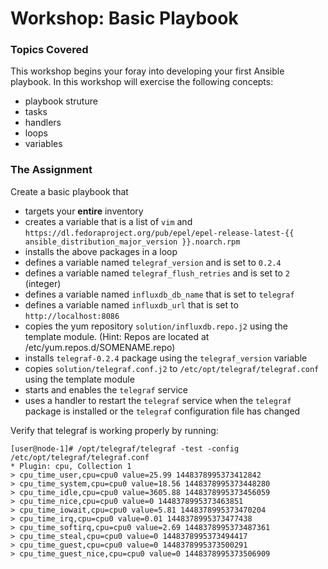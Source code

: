 # Workshop: Basic Playbook

### Topics Covered

This workshop begins your foray into developing your first Ansible playbook. In this workshop will exercise the following concepts:

* playbook struture
* tasks
* handlers
* loops
* variables

### The Assignment

Create a basic playbook that

* targets your **entire** inventory
* creates a variable that is a list of `vim` and `https://dl.fedoraproject.org/pub/epel/epel-release-latest-{{ ansible_distribution_major_version }}.noarch.rpm`
* installs the above packages in a loop
* defines a variable named `telegraf_version` and is set to `0.2.4`
* defines a variable named `telegraf_flush_retries` and is set to `2` (integer)
* defines a variable named `influxdb_db_name` that is set to `telegraf`
* defines a variable named `influxdb_url` that is set to `http://localhost:8086`
* copies the yum repository `solution/influxdb.repo.j2` using the template module. (Hint: Repos are located at /etc/yum.repos.d/SOMENAME.repo)
* installs `telegraf-0.2.4` package using the `telegraf_version` variable
* copies `solution/telegraf.conf.j2` to `/etc/opt/telegraf/telegraf.conf` using the template module
* starts and enables the `telegraf` service
* uses a handler to restart the `telegraf` service when the `telegraf` package is installed or the `telegraf` configuration file has changed


Verify that telegraf is working properly by running:

	[user@node-1]# /opt/telegraf/telegraf -test -config /etc/opt/telegraf/telegraf.conf
	* Plugin: cpu, Collection 1
	> cpu_time_user,cpu=cpu0 value=25.99 1448378995373412842
	> cpu_time_system,cpu=cpu0 value=18.56 1448378995373448280
	> cpu_time_idle,cpu=cpu0 value=3605.88 1448378995373456059
	> cpu_time_nice,cpu=cpu0 value=0 1448378995373463851
	> cpu_time_iowait,cpu=cpu0 value=5.81 1448378995373470204
	> cpu_time_irq,cpu=cpu0 value=0.01 1448378995373477438
	> cpu_time_softirq,cpu=cpu0 value=2.69 1448378995373487361
	> cpu_time_steal,cpu=cpu0 value=0 1448378995373494417
	> cpu_time_guest,cpu=cpu0 value=0 1448378995373500291
	> cpu_time_guest_nice,cpu=cpu0 value=0 1448378995373506909

